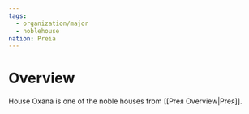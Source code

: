 ```yaml
---
tags:
  - organization/major
  - noblehouse
nation: Preia
---
```

# Overview
House Oxana is one of the noble houses from [[Preᴙ Overview|Preᴙ]].